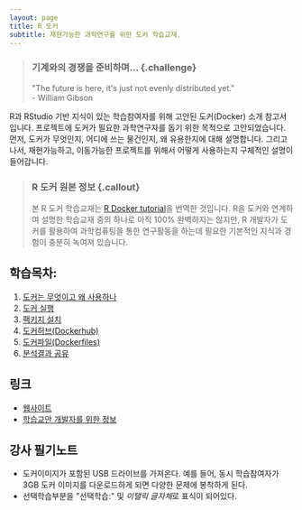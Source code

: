 ```yaml
---
layout: page
title: R 도커
subtitle: 재현가능한 과학연구를 위한 도커 학습교재.
---
```



> ### 기계와의 경쟁을 준비하며... {.challenge}
> "The future is here, it's just not evenly distributed yet."  
>                                                           - William Gibson

R과 RStudio 기반 지식이 있는 학습참여자를 위해 고안된 도커(Docker) 소개 참고서입니다.
프로젝트에 도커가 필요한 과학연구자를 돕기 위한 목적으로 고안되었습니다.
먼저, 도커가 무엇인지, 어디에 쓰는 물건인지, 왜 유용한지에 대해 설명합니다.
그리고 나서, 재현가능하고, 이동가능한 프로젝트를 위해서 어떻게 사용하는지 구체적인 설명이 들어갑니다.

> ### R 도커 원본 정보 {.callout}
> 
> 본 R 도커 학습교재는 [R Docker tutorial](http://ropenscilabs.github.io/r-docker-tutorial/)을 번역한 것입니다. R을 도커와 연계하여 설명한 학습교재 중의 하나로 아직 100% 완벽하지는 않지만, R 개발자가 도커를 활용하여 과학컴퓨팅을 통한 연구활동을 하는데 필요한 기본적인 지식과 경험이 충분히 녹여져 있습니다.

## 학습목차:

1. [도커는 무엇이고 왜 사용하나](01-what-and-why.html)
1. [도커 실행](02-Launching-Docker.html)
1. [팩키지 설치](03-install-packages.html) 
1. [도커허브(Dockerhub)](04-Dockerhub.html)
1. [도커파일(Dockerfiles)](05-dockerfiles.html)
1. [분석결과 공유](06-Sharing-all-your-analysis.html)

## 링크
- [웹사이트](http://ropenscilabs.github.io/r-docker-tutorial)
- [학습교안 개발자를 위한 정보](http://pad.software-carpentry.org/RopenSci-docker-tutorial)

## 강사 필기노트
- 도커이미지가 포함된 USB 드라이브를 가져온다. 예를 들어, 동시 학습참여자가 3GB 도커 이미지를 다운로드하게 되면 다양한 문제에 봉착하게 된다.
- 선택학습부분을 "선택학습:" 및 *이탤릭 글자체*로 표식이 되어있다.
